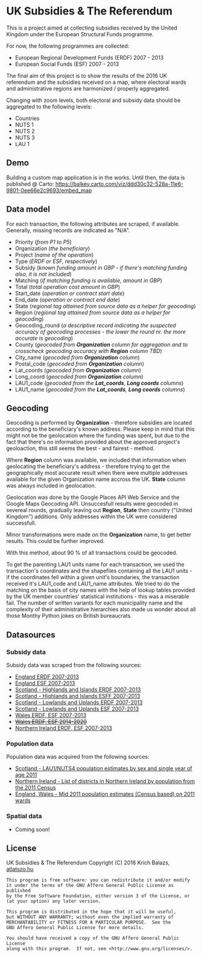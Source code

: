 # UK Subsidies & The Referendum

This is a project aimed at collecting subsidies received by the United Kingdom under the European Structural Funds programme.

For now, the following programmes are collected:

* European Regional Development Funds (ERDF) 2007 - 2013
* European Social Funds (ESF) 2007 - 2013

The final aim of this project is to show the results of the 2016 UK referendum and the subsidies received on a map, where electoral wards and administrative regions are harmonized / properly aggregated.

Changing with zoom levels, both electoral and subsidy data should be aggregated to the following levels:

* Countries
* NUTS 1
* NUTS 2
* NUTS 3
* LAU 1

## Demo

Building a custom map application is in the works. Until then, the data is published @ Carto:
https://balkey.carto.com/viz/ddd30c32-528a-11e6-9801-0ee66e2c9693/embed_map

## Data model

For each transaction, the following attributes are scraped, if available. Generally, missing records are indicated as "N/A".

* Priority (*from P1 to P5*)
* Organization (*the beneficiary*)
* Project (*name of the operation*)
* Type (*ERDF or ESF, respectively*)
* Subsidy (*known funding amount in GBP - if there's matching funding also, it is not included*)
* Matching (*if matching funding is available, amount in GBP*)
* Total (*total operation cost amount in GBP*)
* Start_date (*operation or contract start date*)
* End_date (*operation or contract end date*)
* State (*regional tag attained from source data as a helper for geocoding*)
* Region (*regional tag attained from source data as a helper for geocoding*)
* Geocoding_round (*a descriptive record indicating the suspected accuracy of geocoding processes - the lower the round nr. the more accurate is geocoding*)
* County (*geocoded from __Organization__ column for aggregation and to crosscheck geocoding accuracy with __Region__ column TBD*)
* City_name (*geocoded from __Organization__ column*)
* Postal_code (*geocoded from __Organization__ column*)
* Lat_coords (*geocoded from __Organization__ column*)
* Long_coord (*geocoded from __Organization__ column*)
* LAU1_code (*geocoded from the __Lat_coords__, __Long coords__ columns*)
* LAU1_name (*geocoded from the __Lat_coords__, __Long coords__ columns*)

## Geocoding

Geocoding is performed by **Organization** - therefore subsidies are located according to the beneficiary's known address. Please keep in mind that this might not be the geolocation where the funding was spent, but due to the fact that there's no information provided about the approved project's geoloaction, this still seems the best - and fairest - method.

Where **Region** column was available, we included that information when geolocating the beneficiary's address - therefore trying to get the geographically most accurate result when there were multiple addresses available for the given Organization name accross the UK. **State** column was always included in geolocation.

Geolocation was done by the Google Places API Web Service and the Google Maps Geocoding API. Unsuccesfull results were geocoded in severeal rounds, gradually leaving out **Region**, **State** then country ("United Kingdom") additions. Only addresses within the UK were considered successfull.

Minor transformations were made on the **Organization** name, to get better results. This could be further improved.

With this method, about 90 % of all transactions could be geocoded.

To get the parenting LAU1 units name for each transaction, we used the transaction's coordinates and the shapefiles containing all the LAU1 units - if the coordinates fell within a given unit's boundaries, the transaction received it's LAU1_code and LAU1_name attributes. We tried to do the matching on the basis of city names with the help of lookup tables provided by the UK member countries' statistical institutions - this was a miserable fail. The number of written variants for each municipality name and the complexity of their administrative hierarchies also made us wonder about all those Monthy Python jokes on British bureaucrats.

## Datasources

### Subsidy data

Subsidy data was scraped from the following sources:

* [England ERDF 2007-2013](https://www.gov.uk/guidance/erdf-programmes-progress-and-achievements)
* [England ESF 2007-2013](https://www.gov.uk/government/collections/esf-funding-allocations-2007-to-2013)
* [Scotland - Highlands and Islands ERDF 2007-2013](http://www.gov.scot/Topics/Business-Industry/support/17404/StructuralFunds2007-201/17404/HIERDFJuly2013)
* [Scotland - Highlands and Islands ESFF 2007-2013](http://www.gov.scot/Topics/Business-Industry/support/17404/StructuralFunds2007-201/17404/HIESFJuly2013)
* [Scotland - Lowlands and Uplands ERDF 2007-2013](http://www.gov.scot/Topics/Business-Industry/support/17404/StructuralFunds2007-201/17405/LUPSERDFPojectsJul2013)
* [Scotland - Lowlands and Uplands ESF 2007-2013](http://www.gov.scot/Topics/Business-Industry/support/17404/StructuralFunds2007-201/17405/LUPSESFProjectsJul13)
* [Wales ERDF, ESF 2007-2013](http://gov.wales/funding/eu-funds/previous/searchprojects/?lang=en)
* [~~Wales ERDF, ESF 2014-2020~~](http://gov.wales/funding/eu-funds/2014-2020/looking/approved-projects/?lang=en)
* [Northern Ireland ERDF, ESF 2007-2013](http://successes.eugrants.org/default.aspx)


### Population data

Population data was acquired from the following sources:

* [Scotland - LAU1/NUTS4 population estimates by sex and single year of age 2011](http://www.nrscotland.gov.uk/statistics-and-data/statistics/statistics-by-theme/population/population-estimates/special-area-population-estimates/nuts-population-estimates)
* [Northern Ireland - List of districts in Northern Ireland by population from the 2011 Census](https://en.wikipedia.org/wiki/List_of_districts_in_Northern_Ireland_by_population)
* [England, Wales - Mid 2011 population estimates (Census based) on 2011 wards ](https://www.ons.gov.uk/peoplepopulationandcommunity/populationandmigration/populationestimates/datasets/wardlevelmidyearpopulationestimatesexperimental)

### Spatial data

* Coming soon!

## License

UK Subsidies & The Referendum
Copyright (C) 2016 Krich Balazs, [atlatszo.hu](https://atlatszo.hu)

    This program is free software: you can redistribute it and/or modify
    it under the terms of the GNU Affero General Public License as published
    by the Free Software Foundation, either version 3 of the License, or
    (at your option) any later version.

    This program is distributed in the hope that it will be useful,
    but WITHOUT ANY WARRANTY; without even the implied warranty of
    MERCHANTABILITY or FITNESS FOR A PARTICULAR PURPOSE.  See the
    GNU Affero General Public License for more details.

    You should have received a copy of the GNU Affero General Public License
    along with this program.  If not, see <http://www.gnu.org/licenses/>.

